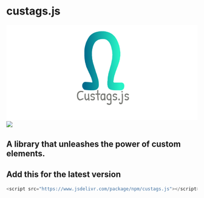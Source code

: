 # custags.js
![logo](https://raw.githubusercontent.com/obnoxiousnerd/custags.js/master/custags-logo.png)
[![](https://data.jsdelivr.com/v1/package/npm/custags.js/badge)](https://www.jsdelivr.com/package/npm/custags.js)
## A library that unleashes the power of custom elements.
## Add this for the latest version
```javascript
<script src="https://www.jsdelivr.com/package/npm/custags.js"></script>
```
